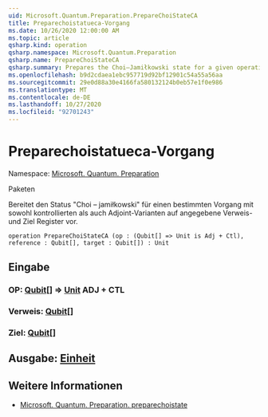 ```yaml
---
uid: Microsoft.Quantum.Preparation.PrepareChoiStateCA
title: Preparechoistatueca-Vorgang
ms.date: 10/26/2020 12:00:00 AM
ms.topic: article
qsharp.kind: operation
qsharp.namespace: Microsoft.Quantum.Preparation
qsharp.name: PrepareChoiStateCA
qsharp.summary: Prepares the Choi–Jamiłkowski state for a given operation with both controlled and adjoint variants onto given reference and target registers.
ms.openlocfilehash: b9d2cdaea1ebc957719d92bf12901c54a55a56aa
ms.sourcegitcommit: 29e0d88a30e4166fa580132124b0eb57e1f0e986
ms.translationtype: MT
ms.contentlocale: de-DE
ms.lasthandoff: 10/27/2020
ms.locfileid: "92701243"
---
```

# <a name="preparechoistateca-operation"></a>Preparechoistatueca-Vorgang

Namespace: [Microsoft. Quantum. Preparation](xref:Microsoft.Quantum.Preparation)

Paketen [](https://nuget.org/packages/)


Bereitet den Status "Choi – jamiłkowski" für einen bestimmten Vorgang mit sowohl kontrollierten als auch Adjoint-Varianten auf angegebene Verweis-und Ziel Register vor.

```qsharp
operation PrepareChoiStateCA (op : (Qubit[] => Unit is Adj + Ctl), reference : Qubit[], target : Qubit[]) : Unit
```


## <a name="input"></a>Eingabe

### <a name="op--qubit--unit-adj--ctl"></a>OP: [Qubit](xref:microsoft.quantum.lang-ref.qubit)[] => [Unit](xref:microsoft.quantum.lang-ref.unit) ADJ + CTL




### <a name="reference--qubit"></a>Verweis: [Qubit](xref:microsoft.quantum.lang-ref.qubit)[]




### <a name="target--qubit"></a>Ziel: [Qubit](xref:microsoft.quantum.lang-ref.qubit)[]





## <a name="output--unit"></a>Ausgabe: [Einheit](xref:microsoft.quantum.lang-ref.unit)



## <a name="see-also"></a>Weitere Informationen

- [Microsoft. Quantum. Preparation. preparechoistate](xref:Microsoft.Quantum.Preparation.PrepareChoiState)